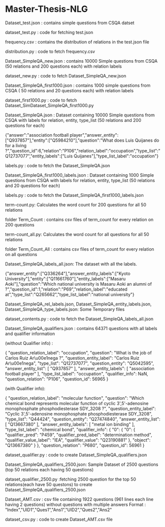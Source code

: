 # Master-Thesis-NLG

Dataset_test.json : contains simple questions from CSQA datset

dataset_test.py : code for fetching test.json


frequency.csv : contains the distribution of relations in the test.json file

distribution.py : code to fetch frequency.csv


Dataset_SimpleQA_new.json : contains 10000 Simple questions from CSQA (50 relations and 200 questions each) with relation labels

dataset_new.py : code to fetch Dataset_SimpleQA_new.json

Dataset_SimpleQA_first1000.json : contains 1000 simple questions from CSQA ( 50 relations and 20 questions each) with relation labels

dataset_first1000.py : code to fetch Dataset_SimDataset_SimpleQA_first1000.py


Dataset_SimpleQA.json : Dataset containing 10000 Simple questions from CSQA with labels for relation, entity, type_list (50 relations and 200 questions for each)

{"answer":"association football player","answer_entity":["Q937857"],"entity":["Q5984210"],"question":"What does Luis Quijanes do for a living ?","question_id":6,"relation":"P106","relation_label":"occupation","type_list":"Q12737077","entity_labels":["Luis Quijanes"],"type_list_label":"occupation"}

labels.py : code to fetch the Dataset_SimpleQA.json


Dataset_SimpleQA_first1000_labels.json : Dataset containing 1000 Simple questions from CSQA with labels for relation, entity, type_list (50 relations and 20 questions for each)

labels.py : code to fetch the Dataset_SimpleQA_first1000_labels.json


term-count.py: Calculates the word count for 200 questions for all 50 relations

folder Term_Count : contains csv files of term_count for every relation on 200 questions 


term-count_all.py: Calculates the word count for all questions for all 50 relations

folder Term_Count_All : contains csv files of term_count for every relation on all questions

Dataset_SimpleQA_labels_all.json: The dataset with all the labels.
 
{"answer_entity":["Q336264"],"answer_entity_labels":["Kyoto University"],"entity":["Q11661760"],"entity_labels":["Masaru Aoki"],"question":"Which national university is Masaru Aoki an alumni of ?","question_id":1,"relation":"P69","relation_label":"educated at","type_list":"Q265662","type_list_label":"national university"}


Dataset_SimpleQA_rel_labels.json, Dataset_SimpleQA_entity_labels.json, Dataset_SimpleQA_type_labels.json: Some Temporary files

dataset_contents.py : code to fetch the Dataset_SimpleQA_labels_all.json 


Dataset_SimpleQA_qualifiers.json : contains 64371 questions with all labels and qualifier information

(without Qualifier info) :

{
    "question_relation_label": "occupation",
    "question": "What is the job of Carlos Ruiz Ar\u00e1nega ?",
    "question_entity_label": "Carlos Ruiz Ar\u00e1nega",
    "type_list": "Q12737077",
    "question_entity": "Q5042595",
    "answer_entity_list": [
      "Q937857"
    ],
    "answer_entity_labels": [
      "association football player"
    ],
    "type_list_label": "occupation",
    "qualifier_info": NaN,
    "question_relation": "P106",
    "question_id": 56965
  }

(with Qualifier info):

{
    "question_relation_label": "molecular function",
    "question": "Which chemical bond represents molecular function of cyclic 3',5'-adenosine monophosphate phosphodiesterase    SDY_3208 ?",
    "question_entity_label": "Cyclic 3',5'-adenosine monophosphate phosphodiesterase SDY_3208",
    "type_list": "Q44424",
    "question_entity": "Q27474840",
    "answer_entity_list": [
      "Q13667380"
    ],
    "answer_entity_labels": [
      "metal ion binding"
    ],
    "type_list_label": "chemical bond",
    "qualifier_info": {
      "0": {
        "0": {
          "qualifier_pred": "P459",
          "qualifier_pred_label": "determination method",
          "qualifier_value_label": "IEA",
          "qualifier_value": "Q23190881"
        },
        "object": "Q13667380"
      }
    },
    "question_relation": "P680",
    "question_id": 56961
  }

dataset_qualifier.py : code to create Dataset_SimpleQA_qualifiers.json

Dataset_SimpleQA_qualifiers_2500.json: Sample Dataset of 2500 questions (top 50 relations each having 50 questions)  

dataset_qualifier_2500.py :fetching 2500 question for the top 50 relations(each have 50 questons) to create Dataset_SimpleQA_qualifiers_2500.json 

Dataset_AMT.csv : csv file containing 1922 questions (961 lines each line having 2 questions) without questions with multiple answers 
Format : "Index","UID1","Ques1","Ans1","UID2","Ques2","Ans2"

dataset_csv.py : code to create Dataset_AMT.csv file
